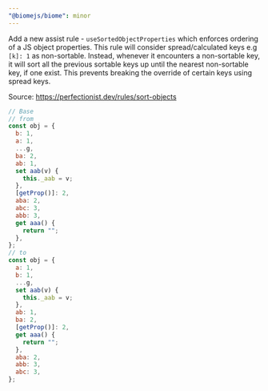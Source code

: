 ```yaml
---
"@biomejs/biome": minor
---
```


Add a new assist rule - `useSortedObjectProperties` which enforces ordering of a JS object properties.
This rule will consider spread/calculated keys e.g `[k]: 1` as non-sortable.
Instead, whenever it encounters a non-sortable key, it will sort all the
previous sortable keys up until the nearest non-sortable key, if one exist.
This prevents breaking the override of certain keys using spread keys.

Source: https://perfectionist.dev/rules/sort-objects

```js
// Base
// from
const obj = {
  b: 1,
  a: 1,
  ...g,
  ba: 2,
  ab: 1,
  set aab(v) {
    this._aab = v;
  },
  [getProp()]: 2,
  aba: 2,
  abc: 3,
  abb: 3,
  get aaa() {
    return "";
  },
};
// to
const obj = {
  a: 1,
  b: 1,
  ...g,
  set aab(v) {
    this._aab = v;
  },
  ab: 1,
  ba: 2,
  [getProp()]: 2,
  get aaa() {
    return "";
  },
  aba: 2,
  abb: 3,
  abc: 3,
};
```
